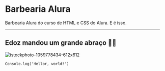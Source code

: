 # Barbearia Alura
 Barbearia Alura do curso de HTML e CSS do Alura. E é isso.
*** 
## Edoz mandou um grande abraço 🖖🤝
![istockphoto-1059778434-612x612](https://user-images.githubusercontent.com/103148746/175759549-61c363c4-79c2-46f7-b40b-c8fccd9f6e41.jpg)

```Console.log('Hellor, world!')```
